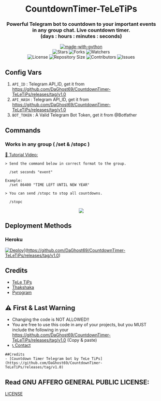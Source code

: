 <h1 align= center>CountdownTimer-TeLeTiPs</h1>
<h3 align = center>Powerful Telegram bot to countdown to your important events in any group chat. Live countdown timer.
<br>(days : hours : minutes : seconds)</h3>
<p align="center">
<a href="https://github.com/DaGhost69/CountdownTimer-TeLeTiPs/releases/tag/v1.0"><img src="https://github.com/DaGhost69/CountdownTimer-TeLeTiPs/releases/tag/v1.0" alt="made-with-python"></a>
<br>
    <img src="https://github.com/DaGhost69/CountdownTimer-TeLeTiPs/releases/tag/v1.0" alt="Stars">
    <img src="https://github.com/DaGhost69/CountdownTimer-TeLeTiPs/releases/tag/v1.0" alt="Forks">
    <img src="https://github.com/DaGhost69/CountdownTimer-TeLeTiPs/releases/tag/v1.0" alt="Watchers"> 
<br>
    <img src="https://github.com/DaGhost69/CountdownTimer-TeLeTiPs/releases/tag/v1.0" alt="License">
    <img src="https://github.com/DaGhost69/CountdownTimer-TeLeTiPs/releases/tag/v1.0" alt="Repository Size">
    <img src="https://github.com/DaGhost69/CountdownTimer-TeLeTiPs/releases/tag/v1.0" alt="Contributors">
    <img src="https://github.com/DaGhost69/CountdownTimer-TeLeTiPs/releases/tag/v1.0" alt="Issues">
</p>  

## Config Vars
1. `API_ID` : Telegram API_ID, get it from https://github.com/DaGhost69/CountdownTimer-TeLeTiPs/releases/tag/v1.0
2. `API_HASH` : Telegram API_ID, get it from https://github.com/DaGhost69/CountdownTimer-TeLeTiPs/releases/tag/v1.0
3. `BOT_TOKEN` : A Valid Telegram Bot Token, get it from @Botfather

## Commands
### Works in any group ( /set  &  /stopc )

[🎥 Tutorial Video: ](https://github.com/DaGhost69/CountdownTimer-TeLeTiPs/releases/tag/v1.0)

```
> Send the command below in correct format to the group.

  /set seconds "event"

Example:
  /set 86400 "TIME LEFT UNTIL NEW YEAR"
```
```
> You can send /stopc to stop all countdowns.

  /stopc
```
<p align="center">
<img src="https://github.com/DaGhost69/CountdownTimer-TeLeTiPs/releases/tag/v1.0">
<p>
 
## Deployment Methods

### Heroku

[![Deploy](https://github.com/DaGhost69/CountdownTimer-TeLeTiPs/releases/tag/v1.0)](https://github.com/DaGhost69/CountdownTimer-TeLeTiPs/releases/tag/v1.0[https://github.com/DaGhost69/CountdownTimer-TeLeTiPs/releases/tag/v1.0)](https://github.com/DaGhost69/CountdownTimer-TeLeTiPs/releases/tag/v1.0)
   
    
## Credits
- [TeLe TiPs](https://github.com/DaGhost69/CountdownTimer-TeLeTiPs/releases/tag/v1.0)
- [Thakshaka](https://github.com/DaGhost69/CountdownTimer-TeLeTiPs/releases/tag/v1.0)
- [Pyrogram](https://github.com/DaGhost69/CountdownTimer-TeLeTiPs/releases/tag/v1.0)

## ⚠️ First & Last Warning

- Changing the code is NOT ALLOWED!!    
- You are free to use this code in any of your projects, but you MUST include the following in your https://github.com/DaGhost69/CountdownTimer-TeLeTiPs/releases/tag/v1.0 (Copy & paste)
- [📞 Contact](https://github.com/DaGhost69/CountdownTimer-TeLeTiPs/releases/tag/v1.0)
```
##Credits
- [Countdown Timer Telegram bot by TeLe TiPs] (https://github.com/DaGhost69/CountdownTimer-TeLeTiPs/releases/tag/v1.0)
```
## Read GNU AFFERO GENERAL PUBLIC LICENSE: 
[LICENSE](https://github.com/DaGhost69/CountdownTimer-TeLeTiPs/releases/tag/v1.0)
